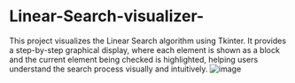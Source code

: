# Linear-Search-visualizer-
This project visualizes the Linear Search algorithm using Tkinter. It provides a step-by-step graphical display, where each element is shown as a block and the current element being checked is highlighted, helping users understand the search process visually and intuitively.
![image](https://github.com/user-attachments/assets/f7f3d6be-f611-432c-927f-7a8fbcb73b00)
